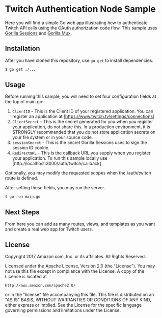 # Twitch Authentication Node Sample
Here you will find a simple Go web app illustrating how to authenticate Twitch API calls using the OAuth authorization code flow.  This sample uses [Gorilla Sessions](https://godoc.org/github.com/gorilla/sessions) and [Gorilla Mux](https://godoc.org/github.com/gorilla/mux).

## Installation
After you have cloned this repository, use `go get` to install dependencies.

```sh
$ go get ./...
```

## Usage
Before running this sample, you will need to set four configuration fields at the top of main.go:

1. `ClientID` - This is the Client ID of your registered application.  You can register an application at [https://www.twitch.tv/settings/connections]
2. `ClientSecret` - This is the secret generated for you when you register your application, do not share this. In a production environment, it is STRONGLY recommended that you do not store application secrets on your file system or in your source code.
3. `sessionSecret` -  This is the secret Gorilla Sessions uses to sign the session ID cookie.
4. `RedirectURL` - This is the callback URL you supply when you register your application.  To run this sample locally use [http://localhost:3000/auth/twitch/callback]

Optionally, you may modify the requested scopes when the /auth/twitch route is defined.

After setting these fields, you may run the server.

```sh
$ go run main.go
```

## Next Steps
From here you can add as many routes, views, and templates as you want and create a real web app for Twitch users.

## License

Copyright 2017 Amazon.com, Inc. or its affiliates. All Rights Reserved.

Licensed under the Apache License, Version 2.0 (the "License"). You may not use this file except in compliance with the License. A copy of the License is located at

    http://aws.amazon.com/apache2.0/

or in the "license" file accompanying this file. This file is distributed on an "AS IS" BASIS, WITHOUT WARRANTIES OR CONDITIONS OF ANY KIND, either express or implied. See the License for the specific language governing permissions and limitations under the License. 